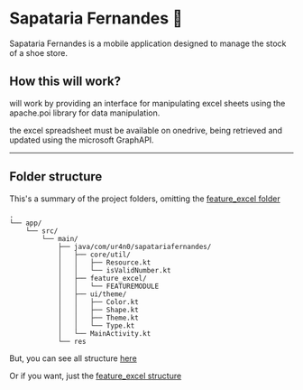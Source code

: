 # Sapataria Fernandes 👡

Sapataria Fernandes is a mobile application designed to manage the stock of a shoe store.

## How this will work?

will work by providing an interface for manipulating excel sheets using the apache.poi library for data manipulation.

the excel spreadsheet must be available on onedrive, being retrieved and updated using the microsoft GraphAPI.

----

## Folder structure

This's a summary of the project folders, omitting the [feature_excel folder](https://github.com/UR4N0-235/Sapatos-Fernandes/tree/master/app/src/main/java/com/ur4n0/sapatariafernandes/feature_excel)


```
.
└── app/
    └── src/
        └── main/
            ├── java/com/ur4n0/sapatariafernandes/
            │   ├── core/util/
            │   │   ├── Resource.kt
            │   │   └── isValidNumber.kt
            │   ├── feature_excel/
            │   │   └── FEATUREMODULE
            │   ├── ui/theme/
            │   │   ├── Color.kt
            │   │   ├── Shape.kt
            │   │   ├── Theme.kt
            │   │   └── Type.kt
            │   └── MainActivity.kt      
            └── res
```

But, you can see all structure [here](https://github.com/UR4N0-235/Sapatos-Fernandes/tree/master/FullFolderStructure.md)

Or if you want, just the [feature_excel structure](https://github.com/UR4N0-235/Sapatos-Fernandes/tree/master/app/src/main/java/com/ur4n0/sapatariafernandes/feature_excel/README.md)